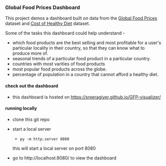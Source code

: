 ### Global Food Prices Dashboard

This project demos a dashboard built on data from the [Global Food Prices](https://www.kaggle.com/lasaljaywardena/global-food-prices-starter/data) dataset and [Cost of Healthy Diet](https://ourworldindata.org/food-prices ) dataset.

Some of the tasks this dashboard could help understand -

- which food products are the best selling and most profitable for a user's particular locality in their country, so that they can know what to produce more of. 
- seasonal trends of a particular food product in a particular country.
- countries with most varities of food products 
- most popular food products across the globe.
- percentage of population in a country that cannot afford a healthy diet.


#### check out the dashboard

- this dashboard is hosted on https://sreeragiyer.github.io/GFP-visualizer/

#### running locally

- clone this git repo
- start a local server  
    -  `py -m http.server 8080`  

    this  will start a local server on port 8080

- go to http://localhost:8080/ to view the dashboard